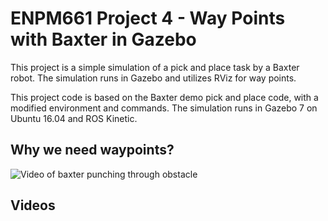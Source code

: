 # ENPM661 Project 4 - Way Points with Baxter in Gazebo

This project is a simple simulation of a pick and place task by a Baxter robot. The simulation runs in Gazebo and utilizes RViz for way points. 

This project code is based on the Baxter demo pick and place code, with a modified environment and commands. The simulation runs in Gazebo 7 on Ubuntu 16.04 and ROS Kinetic.  

## Why we need waypoints?

![Video of baxter punching through obstacle](https://github.com/BrianBock/ENPM661_Project4/blob/master/Images/no_waypoints2.gif)


## Videos
